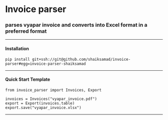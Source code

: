 # Invoice parser
### parses vyapar invoice and converts into Excel format in a preferred format 

---

#### Installation

```
pip install git+ssh://git@github.com/shaiksamad/invoice-parser#egg=invoice-parser-shaiksamad
```

---

#### Quick Start Template

```
from invoice_parser import Invoices, Export

invoices = Invoices("vyapar_invoice.pdf")
export = Export(invoices.table)
export.save("vyapar_invoice.xlsx")

```

---
